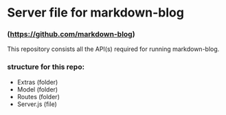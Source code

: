 # Server file for markdown-blog 
### (https://github.com/markdown-blog)

This repository consists all the API(s) required for running markdown-blog.

### structure for this repo: 
<ul> 
    <li> Extras (folder) </li>
    <li> Model (folder) </li>
    <li> Routes (folder) </li>
    <li> Server.js (file) </li>
</ul>